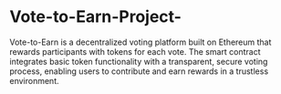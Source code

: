 # Vote-to-Earn-Project-
Vote-to-Earn is a decentralized voting platform built on Ethereum that rewards participants with tokens for each vote. The smart contract integrates basic token functionality with a transparent, secure voting process, enabling users to contribute and earn rewards in a trustless environment.

